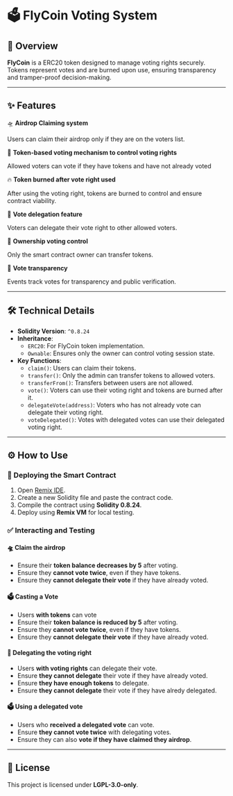 # 🗳️ FlyCoin Voting System

## 📝 Overview

**FlyCoin** is a ERC20 token designed to manage voting rights securely. Tokens represent votes and are burned upon use, ensuring transparency and tramper-proof decision-making.

---

## ✨ Features

🛸 **Airdrop Claiming system**

Users can claim their airdrop only if they are on the voters list.

🔐 **Token-based voting mechanism to control voting rights**

Allowed voters can vote if they have tokens and have not already voted

🔥 **Token burned after vote right used**

After using the voting right, tokens are burned to control and ensure contract viability.

🤝 **Vote delegation feature**

Voters can delegate their vote right to other allowed voters.

👑 **Ownership voting control**

Only the smart contract owner can transfer tokens.

📢 **Vote transparency**

Events track votes for transparency and public verification.

---

## 🛠 Technical Details

- **Solidity Version**: `^0.8.24`
- **Inheritance**:
  - `ERC20`: For FlyCoin token implementation.
  - `Ownable`: Ensures only the owner can control voting session state.
- **Key Functions**:
  - `claim()`: Users can claim their tokens.
  - `transfer()`: Only the admin can transfer tokens to allowed voters.
  - `transferFrom()`: Transfers between users are not allowed.
  - `vote()`: Voters can use their voting right and tokens are burned after it.
  - `delegateVote(address)`: Voters who has not already vote can delegate their voting right.
  - `voteDelegated()`: Votes with delegated votes can use their delegated voting right.

---

## ⚙️ How to Use

### 🚀 Deploying the Smart Contract

1. Open [Remix IDE](https://remix.ethereum.org/).
2. Create a new Solidity file and paste the contract code.
3. Compile the contract using **Solidity 0.8.24**.
4. Deploy using **Remix VM** for local testing.

### ✅ Interacting and Testing

#### 🛸 **Claim the airdrop**

- Ensure their **token balance decreases by 5** after voting.
- Ensure they **cannot vote twice**, even if they have tokens.
- Ensure they **cannot delegate their vote** if they have already voted.

#### 🗳️ **Casting a Vote**

- Users **with tokens** can vote
- Ensure their **token balance is reduced by 5** after voting.
- Ensure they **cannot vote twice**, even if they have tokens.
- Ensure they **cannot delegate their vote** if they have already voted.

#### 🤝 **Delegating the voting right**

- Users **with voting rights** can delegate their vote.
- Ensure **they cannot delegate** their vote if they have already voted.
- Ensure **they have enough tokens** to delegate.
- Ensure **they cannot delegate** their vote if they have alredy delegated.

#### 🗳️ **Using a delegated vote**

- Users who **received a delegated vote** can vote.
- Ensure **they cannot vote twice** with delegating votes.
- Ensure they can also **vote if they have claimed they airdrop**.

---

## 📜 License

This project is licensed under **LGPL-3.0-only**.
